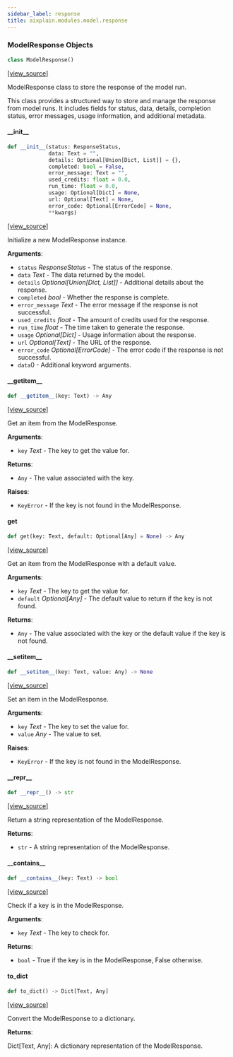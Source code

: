 ```yaml
---
sidebar_label: response
title: aixplain.modules.model.response
---
```


### ModelResponse Objects

```python
class ModelResponse()
```

[[view_source]](https://github.com/aixplain/aiXplain/blob/main/aixplain/modules/model/response.py#L6)

ModelResponse class to store the response of the model run.

This class provides a structured way to store and manage the response from model runs.
It includes fields for status, data, details, completion status, error messages,
usage information, and additional metadata.

#### \_\_init\_\_

```python
def __init__(status: ResponseStatus,
             data: Text = "",
             details: Optional[Union[Dict, List]] = {},
             completed: bool = False,
             error_message: Text = "",
             used_credits: float = 0.0,
             run_time: float = 0.0,
             usage: Optional[Dict] = None,
             url: Optional[Text] = None,
             error_code: Optional[ErrorCode] = None,
             **kwargs)
```

[[view_source]](https://github.com/aixplain/aiXplain/blob/main/aixplain/modules/model/response.py#L14)

Initialize a new ModelResponse instance.

**Arguments**:

- `status` _ResponseStatus_ - The status of the response.
- `data` _Text_ - The data returned by the model.
- `details` _Optional[Union[Dict, List]]_ - Additional details about the response.
- `completed` _bool_ - Whether the response is complete.
- `error_message` _Text_ - The error message if the response is not successful.
- `used_credits` _float_ - The amount of credits used for the response.
- `run_time` _float_ - The time taken to generate the response.
- `usage` _Optional[Dict]_ - Usage information about the response.
- `url` _Optional[Text]_ - The URL of the response.
- `error_code` _Optional[ErrorCode]_ - The error code if the response is not successful.
- `data`0 - Additional keyword arguments.

#### \_\_getitem\_\_

```python
def __getitem__(key: Text) -> Any
```

[[view_source]](https://github.com/aixplain/aiXplain/blob/main/aixplain/modules/model/response.py#L59)

Get an item from the ModelResponse.

**Arguments**:

- `key` _Text_ - The key to get the value for.
  

**Returns**:

- `Any` - The value associated with the key.
  

**Raises**:

- `KeyError` - If the key is not found in the ModelResponse.

#### get

```python
def get(key: Text, default: Optional[Any] = None) -> Any
```

[[view_source]](https://github.com/aixplain/aiXplain/blob/main/aixplain/modules/model/response.py#L81)

Get an item from the ModelResponse with a default value.

**Arguments**:

- `key` _Text_ - The key to get the value for.
- `default` _Optional[Any]_ - The default value to return if the key is not found.
  

**Returns**:

- `Any` - The value associated with the key or the default value if the key is not found.

#### \_\_setitem\_\_

```python
def __setitem__(key: Text, value: Any) -> None
```

[[view_source]](https://github.com/aixplain/aiXplain/blob/main/aixplain/modules/model/response.py#L96)

Set an item in the ModelResponse.

**Arguments**:

- `key` _Text_ - The key to set the value for.
- `value` _Any_ - The value to set.
  

**Raises**:

- `KeyError` - If the key is not found in the ModelResponse.

#### \_\_repr\_\_

```python
def __repr__() -> str
```

[[view_source]](https://github.com/aixplain/aiXplain/blob/main/aixplain/modules/model/response.py#L117)

Return a string representation of the ModelResponse.

**Returns**:

- `str` - A string representation of the ModelResponse.

#### \_\_contains\_\_

```python
def __contains__(key: Text) -> bool
```

[[view_source]](https://github.com/aixplain/aiXplain/blob/main/aixplain/modules/model/response.py#L148)

Check if a key is in the ModelResponse.

**Arguments**:

- `key` _Text_ - The key to check for.
  

**Returns**:

- `bool` - True if the key is in the ModelResponse, False otherwise.

#### to\_dict

```python
def to_dict() -> Dict[Text, Any]
```

[[view_source]](https://github.com/aixplain/aiXplain/blob/main/aixplain/modules/model/response.py#L163)

Convert the ModelResponse to a dictionary.

**Returns**:

  Dict[Text, Any]: A dictionary representation of the ModelResponse.

